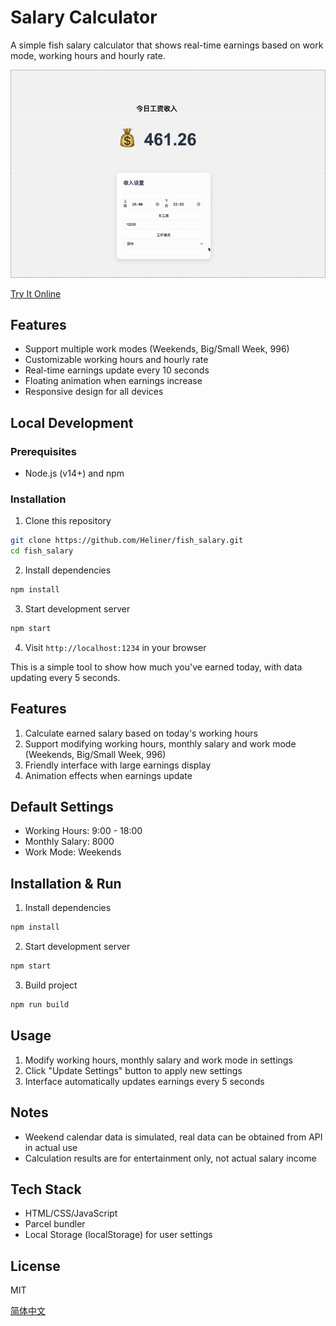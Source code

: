 # Salary Calculator

A simple fish salary calculator that shows real-time earnings based on work mode, working hours and hourly rate.

![](https://github.com/Heliner/fish_salary/blob/main/res/demo.gif)

[Try It Online](https://fish-salary.vercel.app/)

## Features
- Support multiple work modes (Weekends, Big/Small Week, 996)
- Customizable working hours and hourly rate
- Real-time earnings update every 10 seconds
- Floating animation when earnings increase
- Responsive design for all devices

## Local Development

### Prerequisites
- Node.js (v14+) and npm

### Installation
1. Clone this repository
```bash
git clone https://github.com/Heliner/fish_salary.git
cd fish_salary
```

2. Install dependencies
```bash
npm install
```

3. Start development server
```bash
npm start
```

4. Visit `http://localhost:1234` in your browser

This is a simple tool to show how much you've earned today, with data updating every 5 seconds.

## Features
1. Calculate earned salary based on today's working hours
2. Support modifying working hours, monthly salary and work mode (Weekends, Big/Small Week, 996)
3. Friendly interface with large earnings display
4. Animation effects when earnings update

## Default Settings
- Working Hours: 9:00 - 18:00
- Monthly Salary: 8000
- Work Mode: Weekends

## Installation & Run
1. Install dependencies
```bash
npm install
```
2. Start development server
```bash
npm start
```
3. Build project
```bash
npm run build
```

## Usage
1. Modify working hours, monthly salary and work mode in settings
2. Click "Update Settings" button to apply new settings
3. Interface automatically updates earnings every 5 seconds

## Notes
- Weekend calendar data is simulated, real data can be obtained from API in actual use
- Calculation results are for entertainment only, not actual salary income

## Tech Stack
- HTML/CSS/JavaScript
- Parcel bundler
- Local Storage (localStorage) for user settings

## License
MIT

[简体中文](./README.md)